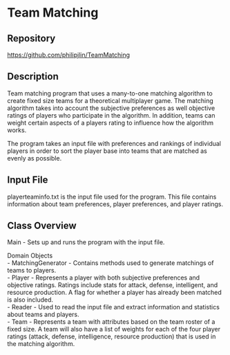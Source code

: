 # Team Matching


## Repository
<https://github.com/philipjlin/TeamMatching>


## Description
Team matching program that uses a many-to-one matching algorithm to create fixed size teams for a theoretical multiplayer game. The matching algorithm takes into account the subjective preferences as well objective ratings of players who participate in the algorithm. In addition, teams can weight certain aspects of a players rating to influence how the algorithm works.

The program takes an input file with preferences and rankings of individual players in order to sort the player base into teams that are matched as evenly as possible.


## Input File
playerteaminfo.txt is the input file used for the program. This file contains information about team preferences, player preferences, and player ratings.


## Class Overview
Main - Sets up and runs the program with the input file.

Domain Objects <br>
    - MatchingGenerator - Contains methods used to generate matchings of teams to players. <br>
    - Player - Represents a player with both subjective preferences and objective ratings. Ratings include stats for attack, defense, intelligent, and resource production. A flag for whether a player has already been matched is also included. <br>
    - Reader - Used to read the input file and extract information and statistics about teams and players. <br>
    - Team - Represents a team with attributes based on the team roster of a fixed size. A team will also have a list of weights for each of the four player ratings (attack, defense, intelligence, resource production) that is used in the matching algorithm. <br>
